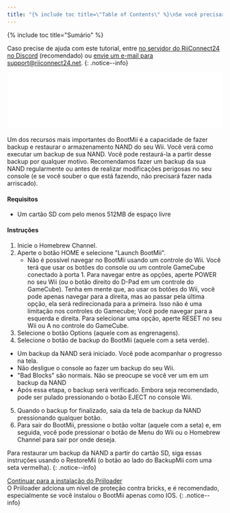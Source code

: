 ```yaml
---
title: "{% include toc title=\"Table of Contents\" %}\nSe você precisar de ajuda para qualquer coisa sobre este tutorial, por favor, junte-se ao servidor RiiConnect24 Discord (recomendado) ou envie-nos um e-mail para support@riiconnect24. net.\n{:. notice--info}\nUm dos recursos mais importantes do BootMii é a capacidade de fazer backup e restaurar o armazenamento Nand do seu Wii. Vamos repassar como executar um backup Nand. Você pode então restaurar a partir desse backup por qualquer razão. Recomendamos fazer um backup Nand regularmente ou antes de fazer algo arriscado para o seu console (e se você sabe o que está fazendo, você não terá que fazer nada arriscado).\n\nRequisitos\n\nUm cartão Sd com pelo menos 512MB de espaço livre\n\nInstruções\n1. Abra o The Homebrew Channel\n2. Pressione o Botão Home, selecione \"Launch BootMii\"\n\nNão é possivel navegar usando um controle remoto Wii. Você teria que usar os botões do seu console Wii ou um controlador GameCube conectado à porta 1. Para navegar entre as opções, pressione Power no seu Wii (ou no botão direito + Control Pad em um controlador GameCube). Tenha em mente que ao usar os botões wii, você só pode navegar para a direita, mas ao tentar passar pela última entrada, ele vai deformar você para o primeiro. Isso não é uma limitação nos Controladores GameCube; Você pode navegar pela esquerda e pela direita. Para selecionar uma opção, aperte Reset em seu Wii ou A no controle do GameCube.\n3. Pressione o botão de Options (o unico com as engrenagens)\n4. Pressione o botão de BackupMii (O unico com a seta verde) \nO Backup da Nand vai iniciar. Você pode assisistir o progresso na tela\nNão desligue seu Wii enquanto estiver fazendo o backup\n\"Bad Blocks\" são normais, Não se preocupe se você ver um em seu bckup da Nand\nApós essas etapas, verificará o backup. Embora seja recomendado, ele pode ser ignorado pressionando o botão Eject no seu Console Wii.\n5. Quando o backup estiver completamente pronto, saia da tela de backup da Nand pressionando qualquer botão. \n6. Para sair do BootMii, pressione o botão \"Back\" (o unico com a seta) e, em seguida, você pode pressionar o botão Menu Wii ou o botão Homebrew Channel para sair onde você quiser.\nPara restaurar a partir de um backup Nand em seu cartão Sd, você pode seguir estas instruções usando RestoreMii (o botão ao lado de BackupMii com uma seta vermelha).\n\n{:. notice--info}\n\nContinue para a instalação do Priiloader\nPriiloader adiciona um nível de proteção de tijolos, e recomendamos isso, especialmente se você só instalou bootMii como um Ios.\n{:. notice--info}"
---
```


{% include toc title="Sumário" %}

Caso precise de ajuda com este tutorial, entre [no servidor do RiiConnect24 no Discord](https://discord.gg/b4Y7jfD) (recomendado) ou [envie um e-mail para support@riiconnect24.net](mailto:support@riiconnect24.net).
{: .notice--info}

![BootMii Logo](/images/bootmii.png)

Um dos recursos mais importantes do BootMii é a capacidade de fazer backup e restaurar o armazenamento NAND do seu Wii. Você verá como executar um backup de sua NAND. Você pode restaurá-la a partir desse backup por qualquer motivo. Recomendamos fazer um backup da sua NAND regularmente ou antes de realizar modificações perigosas no seu console (e se você souber o que está fazendo, não precisará fazer nada arriscado).

#### Requisitos
* Um cartão SD com pelo menos 512MB de espaço livre

#### Instruções
1. Inicie o Homebrew Channel.
2. Aperte o botão HOME e selecione "Launch BootMii".
   - Não é possível navegar no BootMii usando um controle do Wii. Você terá que usar os botões do console ou um controle GameCube conectado à porta 1. Para navegar entre as opções, aperte POWER no seu Wii (ou o botão direito do D-Pad em um controle do GameCube). Tenha em mente que, ao usar os botões do Wii, você pode apenas navegar para a direita, mas ao passar pela última opção, ela será redirecionada para a primeira. Isso não é uma limitação nos controles do Gamecube; Você pode navegar para a esquerda e direita. Para selecionar uma opção, aperte RESET no seu Wii ou A no controle do GameCube.
3. Selecione o botão Options (aquele com as engrenagens).
4. Selecione o botão de backup do BootMii (aquele com a seta verde).
- Um backup da NAND será iniciado. Você pode acompanhar o progresso na tela.
- Não desligue o console ao fazer um backup do seu Wii.
- "Bad Blocks" são normais. Não se preocupe se você ver um em um backup da NAND
- Após essa etapa, o backup será verificado. Embora seja recomendado, pode ser pulado pressionando o botão EJECT no console Wii.
5. Quando o backup for finalizado, saia da tela de backup da NAND pressionando qualquer botão.
6. Para sair do BootMii, pressione o botão voltar (aquele com a seta) e, em seguida, você pode pressionar o botão de Menu do Wii ou o Homebrew Channel para sair por onde deseja.

Para restaurar um backup da NAND a partir do cartão SD, siga essas instruções usando o RestoreMii (o botão ao lado do BackupMii com uma seta vermelha).
{: .notice--info}

[Continuar para a instalação do Priiloader](priiloader)<br> O Priiloader adciona um nível de proteção contra bricks, e é recomendado, especialmente se você instalou o BootMii apenas como IOS.
{: .notice--info}
